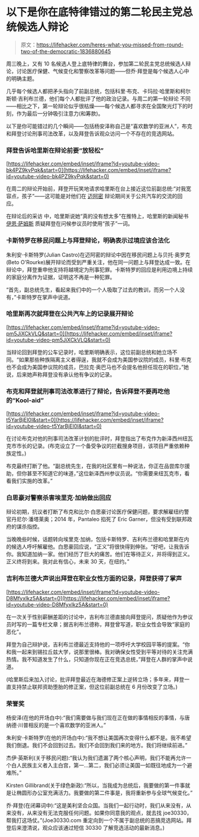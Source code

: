 # 以下是你在底特律错过的第二轮民主党总统候选人辩论

> 原文：<https://lifehacker.com/heres-what-you-missed-from-round-two-of-the-democratic-1836880645>

周三晚上，又有 10 名候选人登上底特律的舞台，参加第二轮民主党总统候选人辩论，讨论医疗保健、气候变化和警察改革等问题——但乔·拜登是每个候选人心中的明确主题。



几乎每个候选人都把矛头指向了前副总统，包括科里·布克、卡玛拉·哈里斯和柯尔斯顿·吉利布兰德，他们每个人都批评了他的政治记录。与周二的第一轮辩论 不同——相比之下，第一轮辩论似乎很枯燥——每个候选人都寻求在全国聚光灯下的时刻，作为最后一分钟吸引注意力(和筹款)。

以下是你可能错过的几个瞬间——包括杨安泽称自己是“喜欢数学的亚洲人”，布克和拜登讨论刑事司法改革，以及拜登告诉观众访问一个不存在的竞选网站。

### 拜登告诉哈里斯在辩论前要“放轻松”

 [https://lifehacker.com/embed/inset/iframe?id=youtube-video-bk4PZ9kyPqk&start=0](https://lifehacker.com/embed/inset/iframe?id=youtube-video-bk4PZ9kyPqk&start=0) 

在周二的辩论开始前，拜登开玩笑地请求哈里斯在台上接近这位前副总统:“对我宽容点，孩子”——这可能是对他们在 [迈阿密](https://lifehacker.com/heres-what-you-missed-on-day-two-of-the-democratic-deba-1835927829) 辩论期间关于公共汽车的交流的回应。

在辩论后的采访 中，哈里斯说她“真的没有想太多”在推特上，哈里斯的新闻秘书 [伊恩·萨姆斯](https://twitter.com/IanSams/status/1156717770836533250) 质疑拜登在问候参议员时使用“孩子”一词。

### 卡斯特罗在移民问题上与拜登辩论，明确表示过境应该合法化

朱利安·卡斯特罗(Julian Castro)在迈阿密的辩论中因在移民问题上与贝托·奥罗克(Beto O'Rourke)展开辩论而受到严重关注，他在同一问题上与拜登达成一致。在辩论中，拜登重申他支持将越境定为刑事犯罪。卡斯特罗的回应是利用边境上持续的家庭分离作为证据，证明这不再是一种犯罪。

“首先，副总统先生，看起来我们中的一个人吸取了过去的教训，而另一个人没有，”卡斯特罗在掌声中说道。

### 哈里斯再次就拜登在公共汽车上的记录展开辩论

 [https://lifehacker.com/embed/inset/iframe?id=youtube-video-pm5JiXCkVLQ&start=0](https://lifehacker.com/embed/inset/iframe?id=youtube-video-pm5JiXCkVLQ&start=0) 

当辩论回到拜登的公车记录时，哈里斯明确表示，这位前副总统和她立场不同。“如果那些种族隔离主义者得逞，我就不会成为美国参议院的成员，科里·布克也不会成为美国参议院的成员，巴拉克·奥巴马也不会提名他担任现在的职位，”她说，后来她声称拜登没有承认他有争议的记录。

### 布克和拜登就刑事司法改革进行了辩论，告诉拜登不要再吃他的“Kool-aid”

 [https://lifehacker.com/embed/inset/iframe?id=youtube-video-t5YarBjEl0I&start=0](https://lifehacker.com/embed/inset/iframe?id=youtube-video-t5YarBjEl0I&start=0) 

在讨论布克对他的刑事司法改革计划的批评时，拜登指出了布克作为新泽西州纽瓦克市市长的记录。(布克设立了一个备受争议的拦截搜身项目，该项目严重依赖种族定性。)

布克最终打断了他。“副总统先生，在我的社区里有一种说法，你正在品尝库尔援助，但你甚至不知道它的味道，”这位新泽西州参议员说。“你需要来纽瓦克市，看看我们实施的改革。”

### 白思豪对警察杀害埃里克·加纳做出回应

辩论初期，抗议者打断了布克和比尔·白思豪讨论医疗保健问题，要求解雇纽约警官丹尼尔·潘塔莱奥；2014 年，Pantaleo 掐死了 Eric Garner，但没有受到联邦政府的谋杀指控。

当晚晚些时候，话题转向埃里克·加纳，包括卡斯特罗、吉利布兰德和哈里斯在内的候选人呼吁解雇他。白思豪回应说，“正义”将很快得到伸张。“好吧，让我告诉你。我知道加纳一家。他们经历了巨大的痛苦。他们在等待正义，并将得到正义。正义终将到来。我对此有信心，未来 30 天，在纽约。”

### 吉利布兰德大声说出拜登在职业女性方面的记录，拜登获得了掌声

 [https://lifehacker.com/embed/inset/iframe?id=youtube-video-D8MfyxIkz5A&start=0](https://lifehacker.com/embed/inset/iframe?id=youtube-video-D8MfyxIkz5A&start=0) 

在一次关于性别薪酬差距的讨论中，吉利布兰德直接向拜登提问，质疑他作为参议员时写的一篇专栏文章；据吉利布兰德称，拜登曾写道，职业女性会导致“家庭的恶化”。

拜登为自己辩护说，吉利布兰德最近支持他的一项呼吁大学校园平等的提案。“你和我一起来到锡拉丘兹大学，说那里很棒。我对确保女性受到平等对待的关注充满热情。我不知道发生了什么，只知道你现在正在竞选总统，”拜登在人群的掌声中说道。

(哈里斯后来加入讨论，批评拜登最近在海德修正案上逆转立场；多年来，拜登一直支持禁止联邦资助堕胎的修正案，但这位前副总统在 6 月份改变了立场。)

### 荣誉奖

杨安泽(在他的开场白中):“我们需要做与我们现在正在做的事情相反的事情，与唐纳德·川普相反的是一个喜欢数学的亚洲人。”

朱利安·卡斯特罗(在他的开场白中):“我不想让美国再次变得什么都不是。我不希望我们倒退。我们不会回到过去。我们不会回到我们来的地方。我们将继续前进。”

杰伊·英斯利(关于移民问题):“我认为我们遗漏了两个核心声明，我们不能再允许一个白人民族主义者入主白宫，第一...第二，我们必须让美国一如既往地成为一个避难所。”

Kirsten Gillibrand(关于绿色新政):“所以，当我成为总统后，我要做的第一件事就是让椭圆形办公室充满活力。我要做的第二件事是，我将重新参与全球气候变化。”

乔·拜登(在闭幕词中):“这是美利坚合众国。当我们一起行动时，我们从来没有，从来没有，从来没有无法克服任何问题。如果你同意我的观点，就去找 joe30330，帮我打这场仗。”(Joe30330.com 重定向到一个不属于副总统的恶搞竞选网站。拜登后来澄清说，观众应该通过短信 30330 了解竞选活动的最新消息。)